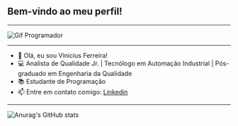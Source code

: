 ## Bem-vindo ao meu perfil!

-------------------------------

![Gif Programador](https://media.tenor.com/zn8iyusePtgAAAAM/joy.gif)

-------------------------------

- 👋 Olá, eu sou Vinicius Ferreira!
- 💻 Analista de Qualidade Jr. | Tecnólogo em Automação Industrial | Pós-graduado em Engenharia da Qualidade
- 📚 Estudante de Programação
- 📫 Entre em contato comigo: [Linkedin](https://www.linkedin.com/in/vinicius-matheus-ferreira-6994ba247/)

-------------------------------

![Anurag's GitHub stats](https://github-readme-stats.vercel.app/api?username=anuraghazra&show_icons=true&theme=radical)